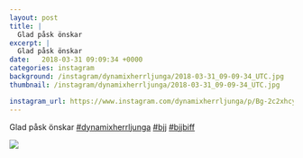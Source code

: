 ```yaml
---
layout: post
title: |
  Glad påsk önskar 
excerpt: |
  Glad påsk önskar   
date:   2018-03-31 09:09:34 +0000
categories: instagram
background: /instagram/dynamixherrljunga/2018-03-31_09-09-34_UTC.jpg
thumbnail: /instagram/dynamixherrljunga/2018-03-31_09-09-34_UTC.jpg

instagram_url: https://www.instagram.com/dynamixherrljunga/p/Bg-2c2xhcye
---
```

Glad påsk önskar [#dynamixherrljunga](https://www.instagram.com/explore/tags/dynamixherrljunga/) [#bjj](https://www.instagram.com/explore/tags/bjj/) [#bjjbiff](https://www.instagram.com/explore/tags/bjjbiff/)



<img src='/www-dynamix-herrljunga/instagram/dynamixherrljunga/2018-03-31_09-09-34_UTC.jpg' class='img-fluid' />
